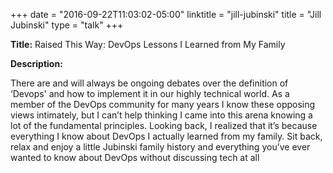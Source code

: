 +++
date = "2016-09-22T11:03:02-05:00"
linktitle = "jill-jubinski"
title = "Jill Jubinski"
type = "talk"
+++

<div class="span-15  ">
  <div class="span-15  last ">
  <p><strong>Title:</strong>
  Raised This Way: DevOps Lessons I Learned from My Family
</p>

<p><strong>Description:</strong></p>
<p>
There are and will always be ongoing debates over the definition of ‘Devops' and how to implement it in our highly technical world. As a member of the DevOps community for many years I know these opposing views intimately, but I can’t help thinking I came into this arena knowing a lot of the fundamental principles. Looking back, I realized that it’s because everything I know about DevOps I actually learned from my family. Sit back, relax and enjoy a little Jubinski family history and everything you’ve ever wanted to know about DevOps without discussing tech at all
</p>
<p>
  </div>
</div>
